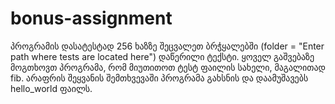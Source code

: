 # bonus-assignment
პროგრამის დასატესტად 256 ხაზზე შეცვალეთ ბრჭყალებში (folder = "Enter path where tests are located here") დაწერილი ტექსტი. ყოველ გაშვებაზე მოგთხოვთ პროგრამა, რომ მიუთითოთ ტესტ ფაილის სახელი, მაგალითად fib. არაფრის შეყვანის შემთხვევაში პროგრამა გახსნის და დაამუშავებს hello_world ფაილს.
